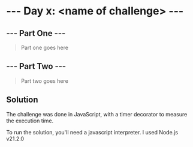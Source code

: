 # --- Day x: \<name of challenge\> ---

## --- Part One ---

> Part one goes here

## --- Part Two ---

> Part two goes here

## Solution

The challenge was done in JavaScript, with a timer decorator to measure the execution time.

To run the solution, you'll need a javascript interpreter. I used Node.js v21.2.0
